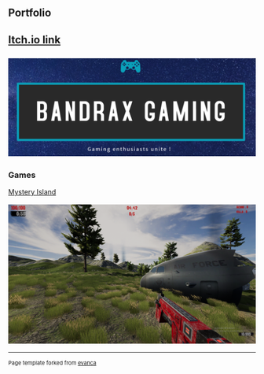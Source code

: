 ## Portfolio
[Itch.io link](https://bandraxgaming.itch.io/)
<br><br>
<img src="images/BandraxGaming.png?raw=true"/>
---

### Games 

[Mystery Island](https://bandraxgaming.itch.io/mystery-island)
<br><br>
<img src="images/Image2.png?raw=true"/>

---
<p style="font-size:11px">Page template forked from <a href="https://github.com/evanca/quick-portfolio">evanca</a></p>
<!-- Remove above link if you don't want to attibute -->
